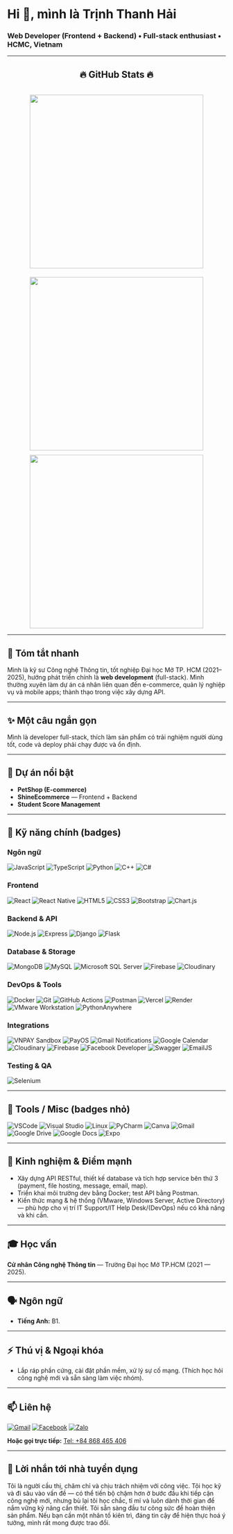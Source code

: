 # Hi 👋, mình là Trịnh Thanh Hải
### Web Developer (Frontend + Backend) • Full-stack enthusiast • HCMC, Vietnam

---

<h2 align="center">🔥 GitHub Stats 🔥</h2>
<!-- https://github.com/anuraghazra/github-readme-stats -->
<br>
<div align="center" style="display: flex; flex-direction: column; align-items: center; justify-content: center; gap: 20px;">
  <a href="https://github.com/TTHai-Git" title="Trịnh Thanh Hải">
      <img width="400" src="https://github-readme-streak-stats.herokuapp.com/?user=TTHai-Git&theme=radical&hide_border=false" />
  </a>
  <div style="display: flex; justify-content: center; gap: 10px; flex-wrap: wrap;">
    <a href="https://github.com/TTHai-Git" title="Trịnh Thanh Hải">
      <img width="400" src="https://github-readme-stats-eight-theta.vercel.app/api?username=TTHai-Git&show_icons=true&theme=radical&include_all_commits=true&count_private=true" />
    </a>
    <a href="https://github.com/TTHai-Git" title="Trịnh Thanh Hải">
      <img width="400" src="https://github-readme-stats.vercel.app/api/top-langs/?username=TTHai-Git&theme=radical&hide_border=false&layout=compact" />
    </a>
  </div>
</div>

---

## 🔭 Tóm tắt nhanh
Mình là kỹ sư Công nghệ Thông tin, tốt nghiệp Đại học Mở TP. HCM (2021–2025), hướng phát triển chính là **web development** (full-stack). Mình thường xuyên làm dự án cá nhân liên quan đến e-commerce, quản lý nghiệp vụ và mobile apps; thành thạo trong việc xây dựng API.

---

## ✨ Một câu ngắn gọn
Mình là developer full-stack, thích làm sản phẩm có trải nghiệm người dùng tốt, code và deploy phải chạy được và ổn định.

---

## 🚀 Dự án nổi bật
- **PetShop (E-commerce)**
- **ShineEcommerce** — Frontend + Backend
- **Student Score Management**

---

## 🧰 Kỹ năng chính (badges)

### Ngôn ngữ
![JavaScript](https://img.shields.io/badge/JavaScript-F7DF1E?style=for-the-badge&logo=javascript&logoColor=black)
![TypeScript](https://img.shields.io/badge/TypeScript-3178C6?style=for-the-badge&logo=typescript&logoColor=white)
![Python](https://img.shields.io/badge/Python-3776AB?style=for-the-badge&logo=python&logoColor=white)
![C++](https://img.shields.io/badge/C++-00599C?style=for-the-badge&logo=c%2B%2B&logoColor=white)
![C#](https://img.shields.io/badge/C%23-239120?style=for-the-badge&logo=c-sharp&logoColor=white)

### Frontend
![React](https://img.shields.io/badge/React-61DAFB?style=for-the-badge&logo=react&logoColor=black)
![React Native](https://img.shields.io/badge/React%20Native-20232A?style=for-the-badge&logo=react&logoColor=61DAFB)
![HTML5](https://img.shields.io/badge/HTML5-E34F26?style=for-the-badge&logo=html5&logoColor=white)
![CSS3](https://img.shields.io/badge/CSS3-1572B6?style=for-the-badge&logo=css3&logoColor=white)
![Bootstrap](https://img.shields.io/badge/Bootstrap-7952B3?style=for-the-badge&logo=bootstrap&logoColor=white)
![Chart.js](https://img.shields.io/badge/Chart.js-FF6384?style=for-the-badge&logo=chartdotjs&logoColor=white)

### Backend & API
![Node.js](https://img.shields.io/badge/Node.js-339933?style=for-the-badge&logo=node.js&logoColor=white)
![Express](https://img.shields.io/badge/Express-000000?style=for-the-badge&logo=express&logoColor=white)
![Django](https://img.shields.io/badge/Django-092E20?style=for-the-badge&logo=django&logoColor=white)
![Flask](https://img.shields.io/badge/Flask-000000?style=for-the-badge&logo=flask&logoColor=white)

### Database & Storage
![MongoDB](https://img.shields.io/badge/MongoDB-47A248?style=for-the-badge&logo=mongodb&logoColor=white)
![MySQL](https://img.shields.io/badge/MySQL-4479A1?style=for-the-badge&logo=mysql&logoColor=white)
![Microsoft SQL Server](https://img.shields.io/badge/SQLServer-CC2927?style=for-the-badge&logo=microsoft%20sql%20server&logoColor=white)
![Firebase](https://img.shields.io/badge/Firebase-FFCA28?style=for-the-badge&logo=firebase&logoColor=black)
![Cloudinary](https://img.shields.io/badge/Cloudinary-0C0C0C?style=for-the-badge&logo=cloudinary&logoColor=white)

### DevOps & Tools
![Docker](https://img.shields.io/badge/Docker-2496ED?style=for-the-badge&logo=docker&logoColor=white)
![Git](https://img.shields.io/badge/Git-F05032?style=for-the-badge&logo=git&logoColor=white)
![GitHub Actions](https://img.shields.io/badge/GitHub_Actions-2088FF?style=for-the-badge&logo=github-actions&logoColor=white)
![Postman](https://img.shields.io/badge/Postman-FF6C37?style=for-the-badge&logo=postman&logoColor=white)
![Vercel](https://img.shields.io/badge/Vercel-000000?style=for-the-badge&logo=vercel&logoColor=white)
![Render](https://img.shields.io/badge/Render-091E42?style=for-the-badge&logo=render&logoColor=white)
![VMware Workstation](https://img.shields.io/badge/VMware%20Workstation-607078?style=for-the-badge&logo=vmware&logoColor=white)
![PythonAnywhere](https://img.shields.io/badge/PythonAnywhere-1D9FD7?style=for-the-badge&logo=pythonanywhere&logoColor=white)

### Integrations
![VNPAY Sandbox](https://img.shields.io/badge/VNPAY%20Sandbox-0A76DA?style=for-the-badge&logo=vnpay&logoColor=white)
![PayOS](https://img.shields.io/badge/PayOS-00AEEF?style=for-the-badge)
![Gmail Notifications](https://img.shields.io/badge/Gmail-D14836?style=for-the-badge&logo=gmail&logoColor=white)
![Google Calendar](https://img.shields.io/badge/Google%20Calendar-4285F4?style=for-the-badge&logo=google-calendar&logoColor=white)
![Cloudinary](https://img.shields.io/badge/Cloudinary-0C0C0C?style=for-the-badge&logo=cloudinary&logoColor=white)
![Firebase](https://img.shields.io/badge/Firebase-FFCA28?style=for-the-badge&logo=firebase&logoColor=black)
![Facebook Developer](https://img.shields.io/badge/Facebook%20Developer-1877F2?style=for-the-badge&logo=facebook&logoColor=white)
![Swagger](https://img.shields.io/badge/Swagger-85EA2D?style=for-the-badge&logo=swagger&logoColor=black)
![EmailJS](https://img.shields.io/badge/EmailJS-FF7F50?style=for-the-badge&logo=emailjs&logoColor=white)


### Testing & QA
![Selenium](https://img.shields.io/badge/Selenium-43B02A?style=for-the-badge&logo=selenium&logoColor=white)

---

## 🌟 Tools / Misc (badges nhỏ)
![VSCode](https://img.shields.io/badge/VSCode-007ACC?style=for-the-badge&logo=visual-studio-code&logoColor=white)
![Visual Studio](https://img.shields.io/badge/Visual%20Studio-5C2D91?style=for-the-badge&logo=visual-studio&logoColor=white)
![Linux](https://img.shields.io/badge/Linux-FCC624?style=for-the-badge&logo=linux&logoColor=black)
![PyCharm](https://img.shields.io/badge/PyCharm-000000?style=for-the-badge&logo=pycharm&logoColor=white)
![Canva](https://img.shields.io/badge/Canva-00C4CC?style=for-the-badge&logo=canva&logoColor=white)
![Gmail](https://img.shields.io/badge/Gmail-D14836?style=for-the-badge&logo=gmail&logoColor=white)
![Google Drive](https://img.shields.io/badge/Google%20Drive-4285F4?style=for-the-badge&logo=google-drive&logoColor=white)
![Google Docs](https://img.shields.io/badge/Google%20Docs-4285F4?style=for-the-badge&logo=google-docs&logoColor=white)
![Expo](https://img.shields.io/badge/Expo-000020?style=for-the-badge&logo=expo&logoColor=white)

---

## 💼 Kinh nghiệm & Điểm mạnh
- Xây dựng API RESTful, thiết kế database và tích hợp service bên thứ 3 (payment, file hosting, message, email, map).
- Triển khai môi trường dev bằng Docker; test API bằng Postman.
- Kiến thức mạng & hệ thống (VMware, Windows Server, Active Directory) — phù hợp cho vị trí IT Support/IT Help Desk/(DevOps) nếu có khả năng và khi cần.

---

## 🎓 Học vấn
**Cử nhân Công nghệ Thông tin** — Trường Đại học Mở TP.HCM (2021 — 2025).

---

## 🗣 Ngôn ngữ
- **Tiếng Anh:** B1.

---

## ⚡ Thú vị & Ngoại khóa
- Lắp ráp phần cứng, cài đặt phần mềm, xử lý sự cố mạng. (Thích học hỏi công nghệ mới và sẵn sàng làm việc nhóm).

---

## 📫 Liên hệ
[![Gmail](https://img.shields.io/badge/email-spaceboy534%40gmail.com-D14836?style=for-the-badge&logo=gmail&logoColor=white)](mailto:spaceboy534@gmail.com)
[![Facebook](https://img.shields.io/badge/Facebook-1877F2?style=for-the-badge&logo=facebook&logoColor=white)](https://www.facebook.com/quypp02)
[![Zalo](https://img.shields.io/badge/Zalo-0868465406-2DABFF?style=for-the-badge&logo=data:image/svg+xml;base64,PHN2ZyB4bWxucz0iaHR0cDovL3d3dy53My5vcmcvMjAwMC9zdmciIHdpZHRoPSIxNiIgaGVpZ2h0PSIxNiI+PHBhdGggZmlsbD0iI0ZGRiIgZD0iTTEyIDR2MnYySDEwdjJIMThMNzAgMDBLWiIvPjwvc3ZnPg==)](https://zalo.me/84868465406)
  
**Hoặc gọi trực tiếp:** [Tel: +84 868 465 406](tel:+84868465406)

---

## 📣 Lời nhắn tới nhà tuyển dụng
Tôi là người cầu thị, chăm chỉ và chịu trách nhiệm với công việc. Tôi học kỹ và đi sâu vào vấn đề — có thể tiến bộ chậm hơn ở bước đầu khi tiếp cận công nghệ mới, nhưng bù lại tôi học chắc, tỉ mỉ và luôn dành thời gian để nắm vững kỹ năng cần thiết. Tôi sẵn sàng đầu tư công sức để hoàn thiện sản phẩm. Nếu bạn cần một nhân tố kiên trì, đáng tin cậy để hiện thực hoá ý tưởng, mình rất mong được trao đổi.
